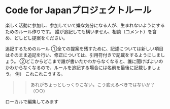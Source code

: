 Code for Japanプロジェクトルール
========================

楽しく活動に参加し、参加していて嫌な気分になる人が、生まれないようにするためのルール作りです。
誰が追記しても構いません、相談（コメント）を含め、どしどし提案をください。

追記するためのルール
①全ての提案を残すために、記述については新しい項目はそのまま追記を行い、修正については、引用符付きで記載をするようにしましょう。
②どこからどこまで誰が書いたかわからなくなると、誰に聞けばよいのかわからなくなるので、ルールを追記する場合には名前を最後に記載しましょう。
例）
これこれこうする。
>>あれがちょっとしっくりこない。こう変えるべきではないか？（○○）


ローカルで編集してみます
